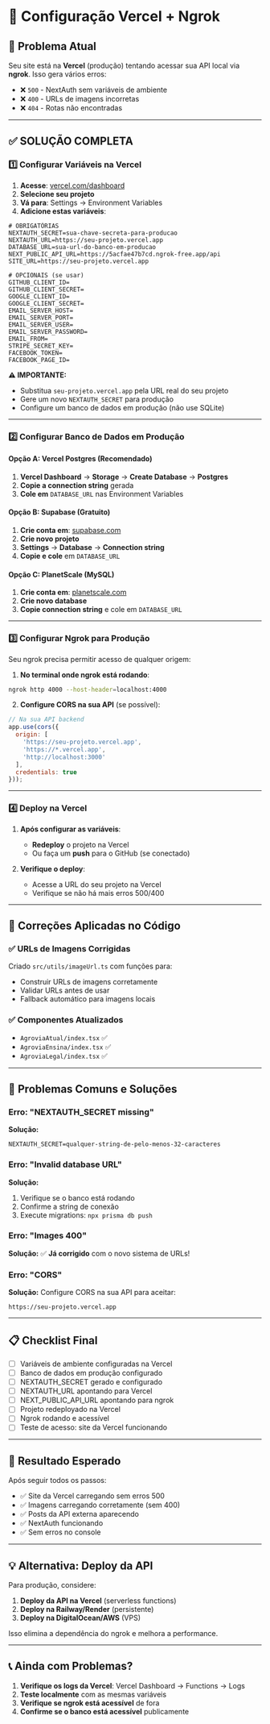 # 🚀 Configuração Vercel + Ngrok

## 🎯 Problema Atual

Seu site está na **Vercel** (produção) tentando acessar sua API local via **ngrok**. Isso gera vários erros:

- ❌ `500` - NextAuth sem variáveis de ambiente
- ❌ `400` - URLs de imagens incorretas  
- ❌ `404` - Rotas não encontradas

---

## ✅ SOLUÇÃO COMPLETA

### **1️⃣ Configurar Variáveis na Vercel**

1. **Acesse**: [vercel.com/dashboard](https://vercel.com/dashboard)
2. **Selecione seu projeto**
3. **Vá para**: Settings → Environment Variables
4. **Adicione estas variáveis**:

```env
# OBRIGATÓRIAS
NEXTAUTH_SECRET=sua-chave-secreta-para-producao
NEXTAUTH_URL=https://seu-projeto.vercel.app
DATABASE_URL=sua-url-do-banco-em-producao
NEXT_PUBLIC_API_URL=https://5acfae47b7cd.ngrok-free.app/api
SITE_URL=https://seu-projeto.vercel.app

# OPCIONAIS (se usar)
GITHUB_CLIENT_ID=
GITHUB_CLIENT_SECRET=
GOOGLE_CLIENT_ID=
GOOGLE_CLIENT_SECRET=
EMAIL_SERVER_HOST=
EMAIL_SERVER_PORT=
EMAIL_SERVER_USER=
EMAIL_SERVER_PASSWORD=
EMAIL_FROM=
STRIPE_SECRET_KEY=
FACEBOOK_TOKEN=
FACEBOOK_PAGE_ID=
```

**⚠️ IMPORTANTE:**
- Substitua `seu-projeto.vercel.app` pela URL real do seu projeto
- Gere um novo `NEXTAUTH_SECRET` para produção
- Configure um banco de dados em produção (não use SQLite)

---

### **2️⃣ Configurar Banco de Dados em Produção**

#### Opção A: Vercel Postgres (Recomendado)

1. **Vercel Dashboard** → **Storage** → **Create Database** → **Postgres**
2. **Copie a connection string** gerada
3. **Cole em** `DATABASE_URL` nas Environment Variables

#### Opção B: Supabase (Gratuito)

1. **Crie conta em**: [supabase.com](https://supabase.com)
2. **Crie novo projeto**
3. **Settings** → **Database** → **Connection string**
4. **Copie e cole** em `DATABASE_URL`

#### Opção C: PlanetScale (MySQL)

1. **Crie conta em**: [planetscale.com](https://planetscale.com)
2. **Crie novo database**
3. **Copie connection string** e cole em `DATABASE_URL`

---

### **3️⃣ Configurar Ngrok para Produção**

Seu ngrok precisa permitir acesso de qualquer origem:

1. **No terminal onde ngrok está rodando**:
```bash
ngrok http 4000 --host-header=localhost:4000
```

2. **Configure CORS na sua API** (se possível):
```javascript
// Na sua API backend
app.use(cors({
  origin: [
    'https://seu-projeto.vercel.app',
    'https://*.vercel.app',
    'http://localhost:3000'
  ],
  credentials: true
}));
```

---

### **4️⃣ Deploy na Vercel**

1. **Após configurar as variáveis**:
   - **Redeploy** o projeto na Vercel
   - Ou faça um **push** para o GitHub (se conectado)

2. **Verifique o deploy**:
   - Acesse a URL do seu projeto na Vercel
   - Verifique se não há mais erros 500/400

---

## 🔧 Correções Aplicadas no Código

### ✅ **URLs de Imagens Corrigidas**

Criado `src/utils/imageUrl.ts` com funções para:
- Construir URLs de imagens corretamente
- Validar URLs antes de usar
- Fallback automático para imagens locais

### ✅ **Componentes Atualizados**

- `AgroviaAtual/index.tsx` ✅
- `AgroviaEnsina/index.tsx` ✅  
- `AgroviaLegal/index.tsx` ✅

---

## 🚨 Problemas Comuns e Soluções

### **Erro: "NEXTAUTH_SECRET missing"**

**Solução:**
```env
NEXTAUTH_SECRET=qualquer-string-de-pelo-menos-32-caracteres
```

### **Erro: "Invalid database URL"**

**Solução:**
1. Verifique se o banco está rodando
2. Confirme a string de conexão
3. Execute migrations: `npx prisma db push`

### **Erro: "Images 400"**

**Solução:**
✅ **Já corrigido** com o novo sistema de URLs!

### **Erro: "CORS"**

**Solução:**
Configure CORS na sua API para aceitar:
```
https://seu-projeto.vercel.app
```

---

## 📋 Checklist Final

- [ ] Variáveis de ambiente configuradas na Vercel
- [ ] Banco de dados em produção configurado
- [ ] NEXTAUTH_SECRET gerado e configurado
- [ ] NEXTAUTH_URL apontando para Vercel
- [ ] NEXT_PUBLIC_API_URL apontando para ngrok
- [ ] Projeto redeployado na Vercel
- [ ] Ngrok rodando e acessível
- [ ] Teste de acesso: site da Vercel funcionando

---

## 🎯 Resultado Esperado

Após seguir todos os passos:
- ✅ Site da Vercel carregando sem erros 500
- ✅ Imagens carregando corretamente (sem 400)
- ✅ Posts da API externa aparecendo
- ✅ NextAuth funcionando
- ✅ Sem erros no console

---

## 💡 Alternativa: Deploy da API

Para produção, considere:
1. **Deploy da API na Vercel** (serverless functions)
2. **Deploy na Railway/Render** (persistente)
3. **Deploy na DigitalOcean/AWS** (VPS)

Isso elimina a dependência do ngrok e melhora a performance.

---

## 📞 Ainda com Problemas?

1. **Verifique os logs da Vercel**: Vercel Dashboard → Functions → Logs
2. **Teste localmente** com as mesmas variáveis
3. **Verifique se ngrok está acessível** de fora
4. **Confirme se o banco está acessível** publicamente
